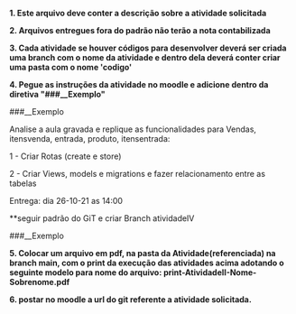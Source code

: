 **1. Este arquivo deve conter a descrição sobre a atividade solicitada**

**2. Arquivos entregues fora do padrão não terão a nota contabilizada**

**3. Cada atividade se houver códigos para desenvolver deverá ser criada uma branch com o nome da atividade e dentro dela deverá conter criar uma pasta com o nome 'codigo'**

**4. Pegue as instruções da atividade no moodle e adicione dentro da diretiva "###__Exemplo"**

###__Exemplo

Analise a aula gravada  e replique as funcionalidades para Vendas, itensvenda, entrada, produto, itensentrada:

1 - Criar Rotas (create e store) 

2 - Criar Views, models e migrations e fazer relacionamento entre as tabelas

Entrega: dia 26-10-21 as 14:00

**seguir padrão do GiT e criar  Branch atividadeIV

###__Exemplo

**5. Colocar um arquivo em pdf, na pasta da Atividade(referenciada) na branch main, com o print da execução das atividades acima adotando o seguinte modelo para nome do arquivo: print-AtividadeII-Nome-Sobrenome.pdf**

**6. postar no moodle a url do git referente a atividade solicitada.**
